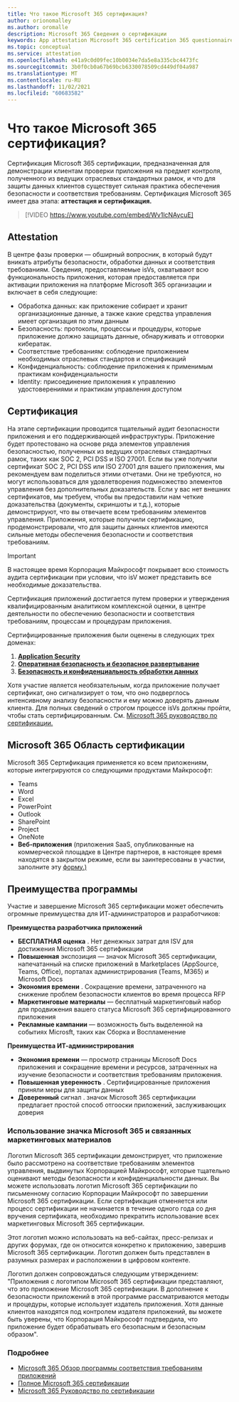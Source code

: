 ```yaml
---
title: Что такое Microsoft 365 сертификация?
author: orionomalley
ms.author: oromalle
description: Microsoft 365 Сведения о сертификации
keywords: App attestation Microsoft 365 certification 365 questionnaire appSource
ms.topic: conceptual
ms.service: attestation
ms.openlocfilehash: e41a9c0d09fec10b0034e7da5e8a335cbc4473fc
ms.sourcegitcommit: 3b0f0cb0a67b69bcb6330078509cd449df04a987
ms.translationtype: MT
ms.contentlocale: ru-RU
ms.lasthandoff: 11/02/2021
ms.locfileid: "60683582"
---
```

# <a name="what-is-microsoft-365-certification"></a>Что такое Microsoft 365 сертификация?

Сертификация Microsoft 365 сертификации, предназначенная для демонстрации клиентам проверки приложения на предмет контроля, полученного из ведущих отраслевых стандартных рамок, и что для защиты данных клиентов существует сильная практика обеспечения безопасности и соответствия требованиям. Сертификация Microsoft 365 имеет два этапа: **аттестация и** **сертификация.**

>[!VIDEO https://www.youtube.com/embed/Wv1lcNAycuE]


## <a name="attestation"></a>Attestation

В центре фазы проверки — обширный вопросник, в который будут вникать атрибуты безопасности, обработки данных и соответствия требованиям. Сведения, предоставляемые isVs, охватывают всю функциональность приложения, которая предоставляется при активации приложения на платформе Microsoft 365 организации и включает в себя следующие:

- Обработка данных: как приложение собирает и хранит организационные данные, а также какие средства управления имеет организация по этим данным
- Безопасность: протоколы, процессы и процедуры, которые приложение должно защищать данные, обнаруживать и отговорки кибератак.
- Соответствие требованиям: соблюдение приложением необходимых отраслевых стандартов и спецификаций
- Конфиденциальность: соблюдение приложения к применимым практикам конфиденциальности
- Identity: присоединение приложения к управлению удостоверениями и практикам управления доступом


## <a name="certification"></a>Сертификация

На этапе сертификации проводится тщательный аудит безопасности приложения и его поддерживающей инфраструктуры. Приложение будет протестовано на основе ряда элементов управления безопасностью, полученных из ведущих отраслевых стандартных рамок, таких как SOC 2, PCI DSS и ISO 27001. Если вы уже получили сертификат SOC 2, PCI DSS или ISO 27001 для вашего приложения, мы рекомендуем вам поделиться этими отчетами. Они не требуются, но могут использоваться для удовлетворения подмножество элементов управления без дополнительных доказательств. Если у вас нет внешних сертификатов, мы требуем, чтобы вы предоставили нам четкие доказательства (документы, скриншоты и т.д.), которые демонстрируют, что вы отвечаете всем требованиям элементов управления. Приложения, которые получили сертификацию, продемонстрировали, что для защиты данных клиентов имеются сильные методы обеспечения безопасности и соответствия требованиям. 

> [!IMPORTANT]
> В настоящее время Корпорация Майкрософт покрывает всю стоимость аудита сертификации при условии, что isV может представить все необходимые доказательства.

Сертификация приложений достигается путем проверки и утверждения квалифицированным аналитиком комплексной оценки, в центре деятельности по обеспечению безопасности и соответствия требованиям, процессам и процедурам приложения. 

Сертифицированные приложения были оценены в следующих трех доменах:
1.  [**Application Security**]( https://docs.microsoft.com/en-us/microsoft-365-app-certification/docs/certification-submission-guide#application-security)
1.  [**Оперативная безопасность и безопасное развертывание**]( https://docs.microsoft.com/en-us/microsoft-365-app-certification/docs/certification-submission-guide#operational-security)
1.  [**Безопасность и конфиденциальность обработки данных**]( https://docs.microsoft.com/en-us/microsoft-365-app-certification/docs/certification-submission-guide#data-handling-security-and-privacy)

Хотя участие является необязательным, когда приложение получает сертификат, оно сигнализирует о том, что оно подверглось интенсивному анализу безопасности и ему можно доверять данным клиента. Для полных сведений о строгом процессе isVs должны пройти, чтобы стать сертифицированным. См. [Microsoft 365 руководство по сертификации.](https://docs.microsoft.com/microsoft-365-app-certification/docs/certification-submission-guide)

## <a name="microsoft-365-certification-scope"></a>Microsoft 365 Область сертификации

Microsoft 365 Сертификация применяется ко всем приложениям, которые интегрируются со следующими продуктами Майкрософт:
- Teams
- Word
- Excel
- PowerPoint
- Outlook
- SharePoint
- Project
- OneNote
- **Веб-приложения** (приложения SaaS, опубликованные на коммерческой площадке в Центре партнеров, в настоящее время находятся в закрытом режиме, если вы заинтересованы в участии, заполните эту [форму.)](https://customervoice.microsoft.com/Pages/ResponsePage.aspx?id=v4j5cvGGr0GRqy180BHbR4cf3qxCU_RNtqjCSalFdSFUNDMzTVJKR0wzTEJRSFJVSk9OQUlOV0RJSyQlQCN0PWcu)

## <a name="program-benefits"></a>Преимущества программы
Участие и завершение Microsoft 365 сертификации может обеспечить огромные преимущества для ИТ-администраторов и разработчиков:

**Преимущества разработчика приложений**
-   **БЕСПЛАТНАЯ оценка** . Нет денежных затрат для ISV для достижения Microsoft 365 сертификации
-   **Повышенная** экспозиция — значок Microsoft 365 сертификации, напечатанный на списке приложений в Marketplaces (AppSource, Teams, Office), порталах администрирования (Teams, M365) и Microsoft Docs
-   **Экономия времени** . Сокращение времени, затраченного на снижение проблем безопасности клиентов во время процесса RFP 
- **Маркетинговые материалы** — бесплатный маркетинговый набор для продвижения вашего статуса Microsoft 365 сертифицированного приложения
- **Рекламные кампании** — возможность быть выделенной на событиях Microsft, таких как Сборка и Воспламенение

**Преимущества ИТ-администрирования**
- **Экономия времени** — просмотр страницы Microsoft Docs приложения и сокращение времени и ресурсов, затраченных на изучение безопасности и соответствия требованиям приложения. 
-   **Повышенная уверенность** . Сертифицированные приложения приняли меры для защиты данных 
-   **Доверенный** сигнал . значок Microsoft 365 сертификации предлагает простой способ отгооски приложений, заслуживающих доверия


### <a name="using-the-microsoft-365-badge-and-associated-marketing-materials"></a>Использование значка Microsoft 365 и связанных маркетинговых материалов
Логотип Microsoft 365 сертификации демонстрирует, что приложение было рассмотрено на соответствие требованиям элементов управления, выдвинутых Корпорацией Майкрософт, которые тщательно оценивают методы безопасности и конфиденциальности данных. Вы можете использовать логотип Microsoft 365 сертификации по письменному согласию Корпорации Майкрософт по завершении Microsoft 365 сертификации. Если сертификация отменяется или процесс сертификации не начинается в течение одного года со дня вручения сертификата, необходимо прекратить использование всех маркетинговых Microsoft 365 сертификации. 

Этот логотип можно использовать на веб-сайтах, пресс-релизах и других форумах, где он относится конкретно к приложению, завершив Microsoft 365 сертификации. Логотип должен быть представлен в разумных размерах и расположении в цифровом контенте. 

Логотип должен сопровождаться следующим утверждением: "Приложения с логотипом Microsoft 365 сертификации представляют, что это приложение Microsoft 365 сертификации. В дополнение к безопасности приложений в этой программе рассматриваются методы и процедуры, которые использует издатель приложения. Хотя данные клиентов находятся под контролем издателя приложений, вы можете быть уверены, что Корпорация Майкрософт подтвердила, что приложение будет обрабатывать его безопасным и безопасным образом".


### <a name="learn-more"></a>Подробнее
* [Microsoft 365 Обзор программы соответствия требованиям приложений](~/overview.md)  
* [Полное Microsoft 365 сертификации](~/docs/certification.md)  
* [Microsoft 365 Руководство по сертификации](~/docs/certification-submission-guide.md)

